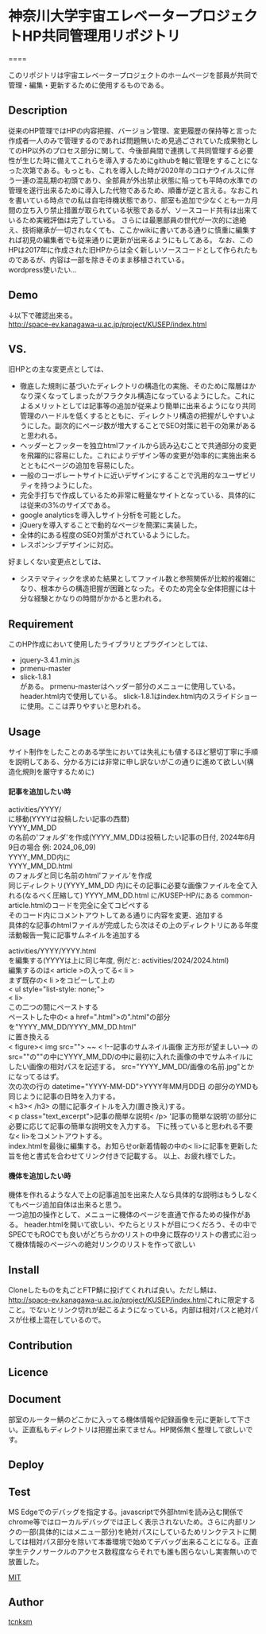 # 神奈川大学宇宙エレベータープロジェクトHP共同管理用リポジトリ
====

このリポジトリは宇宙エレベータープロジェクトのホームページを部員が共同で管理・編集・更新するために使用するものである。

## Description
従来のHP管理ではHPの内容把握、バージョン管理、変更履歴の保持等と言った作成者一人のみで管理するのであれば問題無いため見過ごされていた成果物としてのHP以外のプロセス部分に関して、今後部員間で連携して共同管理する必要性が生じた時に備えてこれらを導入するためにgithubを軸に管理をすることになった次第である。もっとも、これを導入した時が2020年のコロナウイルスに伴う一連の混乱期の初頭であり、全部員が外出禁止状態に陥っても平時の水準での管理を遂行出来るために導入した代物であるため、順番が逆と言える。なおこれを書いている時点での私は自宅待機状態であり、部室も追加で少なくとも一カ月間の立ち入り禁止措置が取られている状態であるが、ソースコード共有は出来ているため実戦評価は完了している。  さらには最悪部員の世代が一次的に途絶え、技術継承が一切されなくても、ここかwikiに書いてある通りに慎重に編集すれば初見の編集者でも従来通りに更新が出来るようにもしてある。
なお、このHPは2017年に作成された旧HPからは全く新しいソースコードとして作られたものであるが、内容は一部を除きそのまま移植されている。  
wordpress使いたい...

## Demo
↓以下で確認出来る。  
<http://space-ev.kanagawa-u.ac.jp/project/KUSEP/index.html>

## VS. 
旧HPとの主な変更点としては、　　
* 徹底した規則に基づいたディレクトリの構造化の実施、そのために階層はかなり深くなってしまったがフラクタル構造になっているようにした。これによるメリットとしては記事等の追加が従来より簡単に出来るようになり共同管理のハードルを低くするとともに、ディレクトリ構造の把握がしやすいようにした。副次的にページ数が増大することでSEO対策に若干の効果があると思われる。
* ヘッダーとフッターを独立htmlファイルから読み込むことで共通部分の変更を飛躍的に容易にした。これによりデザイン等の変更が効率的に実施出来るとともにページの追加を容易にした。
* 一般のコーポレートサイトに近いデザインにすることで汎用的なユーザビリティを持つようにした。
* 完全手打ちで作成しているため非常に軽量なサイトとなっている、具体的には従来の3%のサイズである。
* google analyticsを導入しサイト分析を可能とした。
* jQueryを導入することで動的なページを簡潔に実装した。
* 全体的にある程度のSEO対策がされているようにした。
* レスポンシブデザインに対応。

好ましくない変更点としては、　　
* システマティックを求めた結果としてファイル数と参照関係が比較的複雑になり、根本からの構造把握が困難となった。そのため完全な全体把握には十分な経験とかなりの時間がかかると思われる。

## Requirement
このHP作成において使用したライブラリとプラグインとしては、
* jquery-3.4.1.min.js
* prmenu-master
* slick-1.8.1  
がある。
prmenu-masterはヘッダー部分のメニューに使用している。header.html内で使用している。
slick-1.8.1はindex.html内のスライドショーに使用。ここは弄りやすいと思われる。

## Usage
サイト制作をしたことのある学生においては失礼にも値するほど懇切丁寧に手順を説明してある、分かる方には非常に申し訳ないがこの通りに進めて欲しい(構造化規則を厳守するために)
#### 記事を追加したい時
activities/YYYY/  
に移動(YYYYは投稿したい記事の西暦)  
YYYY_MM_DD  
の名前の'フォルダ'を作成(YYYY_MM_DDは投稿したい記事の日付, 2024年6月9日の場合 例: 2024_06_09)  
YYYY_MM_DD内に  
YYYY_MM_DD.html  
のフォルダと同じ名前のhtml'ファイル'を作成  
同じディレクトリ(YYYY_MM_DD 内)にその記事に必要な画像ファイルを全て入れる(なるべく圧縮して)
YYYY_MM_DD.html に/KUSEP-HP/にある common-article.htmlのコードを完全に全てコピペする  
そのコード内にコメントアウトしてある通りに内容を変更、追加する  
具体的な記事のhtmlファイルが完成したら次はその上のディレクトリにある年度活動報告一覧に記事サムネイルを追加する 
   
activities/YYYY/YYYY.html  
を編集する(YYYYは上に同じ年度, 例だと: activities/2024/2024.html)  
編集するのは< article >の入ってる< li >  
まず既存の< li >をコピーして上の  
< ul style="list-style: none;">  
    < li>  
この二つの間にペーストする  
ペーストした中の< a href=".html">の".html"の部分を"YYYY_MM_DD/YYYY_MM_DD.html"  
に置き換える  
< figure>< img src=""> ~~ < !--記事のサムネイル画像 正方形が望ましい--> のsrc=""の""の中にYYYY_MM_DD/の中に最初に入れた画像の中でサムネイルにしたい画像の相対パスを記述する。 src="YYYY_MM_DD/画像の名前.jpg"とかになってるはず。  
次の次の行の datetime="YYYY-MM-DD">YYYY年MM月DD日 の部分のYMDも同じように記事の日時を入力する。  
< h3>< /h3> の間に記事タイトルを入力(置き換え)する。  
< p class="text_excerpt">記事の簡単な説明< /p>  '記事の簡単な説明'の部分に必要に応じて記事の簡単な説明文を入力する。
下に残っていると思われる不要な< li>をコメントアウトする。  
index.htmlを最後に編集する。お知らせor新着情報の中の< li>に記事を更新した旨を他と書式を合わせてリンク付きで記載する。
以上、お疲れ様でした。  

#### 機体を追加したい時
機体を作れるような人で上の記事追加を出来た人なら具体的な説明はもうしなくてもページ追加自体は出来ると思う。  
一つ追加の操作として、メニューに機体のページを直通で作るための操作がある。 
header.htmlを開いて欲しい、やたらとリストが目につくだろう、その中でSPECでもROCでも良いがどちらかのリストの中身に既存のリストの書式に沿って機体情報のページへの絶対リンクのリストを作って欲しい


## Install
Cloneしたものを丸ごとFTP鯖に投げてくれれば良い。ただし鯖は、<http://space-ev.kanagawa-u.ac.jp/project/KUSEP/index.html>これに限定すること。でないとリンク切れが起こるようになっている。内部は相対パスと絶対パスが仕様上混在しているので。

## Contribution

## Licence

## Document
部室のルーター鯖のどこかに入ってる機体情報や記録画像を元に更新して下さい。正直私もディレクトリは把握出来てません。HP関係無く整理して欲しいです。

## Deploy

## Test
MS Edgeでのデバッグを指定する。javascriptで外部htmlを読み込む関係でchrome等ではローカルデバッグでは正しく表示されないため。さらに内部リンクの一部(具体的にはメニュー部分)を絶対パスにしているためリンクテストに関しては相対パス部分を除いて本番環境で始めてデバッグ出来ることになる。正直学生テクノサークルのアクセス数程度ならそれでも誰も困らないし実害無いので放置した。



[MIT](https://github.com/tcnksm/tool/blob/master/LICENCE)

## Author

[tcnksm](https://github.com/tcnksm)